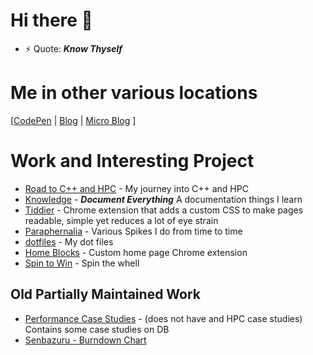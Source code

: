 # Hi there 👋

- ⚡ Quote: _**Know Thyself**_

# Me in other various locations
\[[CodePen](https://codepen.io/mark854) | [Blog](https://mark1626.github.io/blog/) | [Micro Blog](https://github.com/Mark1626/micro-blog) \]

# Work and Interesting Project

- [Road to C++ and HPC](https://github.com/Mark1626/road-to-plus-plus) - My journey into C++ and HPC
- [Knowledge](https://mark1626.github.io/knowledge/) - _**Document Everything**_ A documentation things I learn
- [Tiddier](https://github.com/Mark1626/Tiddier) - Chrome extension that adds a custom CSS to make pages readable, simple yet reduces a lot of eye strain
- [Paraphernalia](https://github.com/Mark1626/Paraphernalia) - Various Spikes I do from time to time
- [dotfiles](https://github.com/Mark1626/dotfiles) - My dot files
- [Home Blocks](https://github.com/Mark1626/home-blocks) - Custom home page Chrome extension
- [Spin to Win](https://github.com/Mark1626/spin-to-win/pulls) - Spin the whell

## Old Partially Maintained Work

- [Performance Case Studies](https://github.com/Mark1626/performance-case-studies) - (does not have and HPC case studies) Contains some case studies on DB
- [Senbazuru - Burndown Chart](https://github.com/Mark1626/senbazuru)
